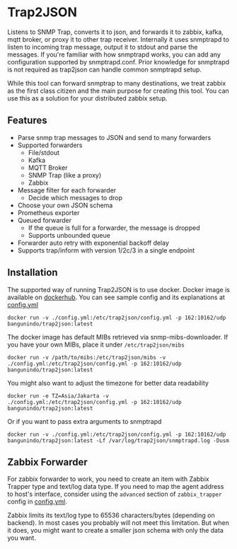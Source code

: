 # Trap2JSON
Listens to SNMP Trap, converts it to json, and forwards it to zabbix, kafka, mqtt broker, or proxy it to other trap receiver.
Internally it uses snmptrapd to listen to incoming trap message, output it
to stdout and parse the messages. If you're familiar with how snmptrapd works,
you can add any configuration supported by snmptrapd.conf. Prior knowledge
for snmptrapd is not required as trap2json can handle common snmptrapd setup.

While this tool can forward snmptrap to many destinations, we treat zabbix
as the first class citizen and the main purpose for creating this tool. You
can use this as a solution for your distributed zabbix setup.

## Features
- Parse snmp trap messages to JSON and send to many forwarders
- Supported forwarders
  - File/stdout
  - Kafka
  - MQTT Broker
  - SNMP Trap (like a proxy)
  - Zabbix
- Message filter for each forwarder
  - Decide which messages to drop
- Choose your own JSON schema
- Prometheus exporter
- Queued forwarder
  - If the queue is full for a forwarder, the message is dropped
  - Supports unbounded queue
- Forwarder auto retry with exponential backoff delay
- Supports trap/inform with version 1/2c/3 in a single endpoint

## Installation
The supported way of running Trap2JSON is to use docker. Docker image is available
on [dockerhub](https://hub.docker.com/r/bangunindo/trap2json).
You can see sample config and its explanations at [config.yml](config.yml)
```shell
docker run -v ./config.yml:/etc/trap2json/config.yml -p 162:10162/udp bangunindo/trap2json:latest
```
The docker image has default MIBs retrieved via snmp-mibs-downloader.
If you have your own MIBs, place it under `/etc/trap2json/mibs`
```shell
docker run -v /path/to/mibs:/etc/trap2json/mibs -v ./config.yml:/etc/trap2json/config.yml -p 162:10162/udp bangunindo/trap2json:latest
```
You might also want to adjust the timezone for better data readability
```shell
docker run -e TZ=Asia/Jakarta -v ./config.yml:/etc/trap2json/config.yml -p 162:10162/udp bangunindo/trap2json:latest
```
Or if you want to pass extra arguments to snmptrapd
```shell
docker run -v ./config.yml:/etc/trap2json/config.yml -p 162:10162/udp bangunindo/trap2json:latest -Lf /var/log/trap2json/snmptrapd.log -Dusm
```

## Zabbix Forwarder
For zabbix forwarder to work, you need to create an item with Zabbix Trapper type and text/log data type. If you need
to map the agent address to host's interface, consider using the `advanced` section of `zabbix_trapper` config in [config.yml](config.yml).

Zabbix limits its text/log type to 65536 characters/bytes (depending on backend). In most cases you probably will
not meet this limitation. But when it does, you might want to create a smaller json schema with only the data
you want.